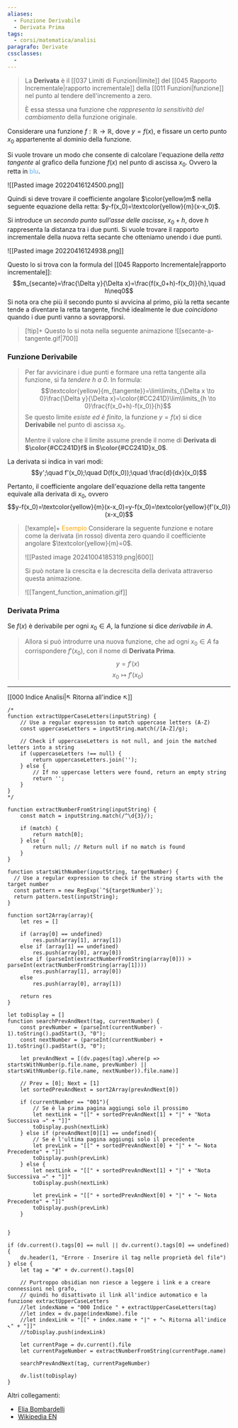 ```yaml
---
aliases:
  - Funzione Derivabile
  - Derivata Prima
tags:
  - corsi/matematica/analisi
paragrafo: Derivate
cssclasses:
  - 
---
```

>La **Derivata** è il [[037 Limiti di Funzioni|limite]] del [[045 Rapporto Incrementale|rapporto incrementale]] della [[011 Funzioni|funzione]] nel punto al tendere dell'incremento a zero.
>
>È essa stessa una funzione che *rappresenta la sensitività del cambiamento* della funzione originale.

Considerare una funzione $f:\mathbb{R}\to\mathbb{R}$, dove $y=f(x)$, e fissare un certo punto $x_0$ appartenente al dominio della funzione.

Si vuole trovare un modo che consente di calcolare l'equazione della *retta tangente* al grafico della funzione $f(x)$ nel punto di ascissa $x_0$. Ovvero la retta in <font color="61AFEF">blu</font>.


![[Pasted image 20220416124500.png]]

Quindi si deve trovare il coefficiente angolare $\color{yellow}m$ nella seguente equazione della retta: $y-f(x_0)=\textcolor{yellow}{m}(x-x_0)$.

Si introduce un *secondo punto sull'asse delle ascisse*, $x_0+h$, dove $h$ rappresenta la distanza tra i due punti.
Si vuole trovare il rapporto incrementale della nuova retta secante che otteniamo unendo i due punti.

![[Pasted image 20220416124938.png]]

Questo lo si trova con la formula del [[045 Rapporto Incrementale|rapporto incrementale]]: $$m_{secante}=\frac{\Delta y}{\Delta x}=\frac{f(x_0+h)-f(x_0)}{h},\quad h\neq0$$
Si nota ora che più il secondo punto si avvicina al primo, più la retta secante tende a diventare la retta tangente, finché idealmente le due *coincidono* quando i due punti vanno a sovrapporsi. 

> [!tip]+ Questo lo si nota nella seguente animazione
>![[secante-a-tangente.gif|700]]

### Funzione Derivabile
>Per far avvicinare i due punti e formare una retta tangente alla funzione, si fa *tendere $h$ a $0$*. In formula: $$\textcolor{yellow}{m_{tangente}}=\lim\limits_{\Delta x \to 0}\frac{\Delta y}{\Delta x}=\color{#CC241D}\lim\limits_{h \to 0}\frac{f(x_0+h)-f(x_0)}{h}$$
>Se questo limite *esiste ed è finito*, la funzione $y=f(x)$ si dice **Derivabile** nel punto di ascissa $x_0$. 
>
>Mentre il valore che il limite assume prende il nome di **Derivata di $\color{#CC241D}f$ in $\color{#CC241D}x_0$**.


La derivata si indica in vari modi: $$y';\quad f'(x_0);\quad D(f(x_0));\quad \frac{d}{dx}(x_0)$$

Pertanto, il coefficiente angolare dell'equazione della retta tangente equivale alla derivata di $x_0$, ovvero  $$y-f(x_0)=\textcolor{yellow}{m}(x-x_0)=y-f(x_0)=\textcolor{yellow}{f'(x_0)}(x-x_0)$$ 

> [!example]+ <font color="orange">Esempio</font>
> Considerare la seguente funzione e notare come la derivata (in rosso) diventa zero quando il coefficiente angolare $\textcolor{yellow}{m}=0$.
> 
> ![[Pasted image 20241004185319.png|600]]
> 
> Si può notare la crescita e la decrescita della derivata attraverso questa animazione.
> 
> ![[Tangent_function_animation.gif]]


### Derivata Prima
Se $f(x)$ è derivabile per ogni $x_0\in A$, la funzione si dice *derivabile in $A$*. 

>Allora si può introdurre una nuova funzione, che ad ogni $x_0\in A$ fa corrispondere $f'(x_0)$, con il nome di **Derivata Prima**. 
>$$y = f'(x)$$
>$$x_0\mapsto f'(x_0)$$

___
[[000 Indice Analisi|↖ Ritorna all'indice ↖]]

```dataviewjs
/*
function extractUpperCaseLetters(inputString) {
	// Use a regular expression to match uppercase letters (A-Z)
	const uppercaseLetters = inputString.match(/[A-Z]/g);
	
	// Check if uppercaseLetters is not null, and join the matched letters into a string
	if (uppercaseLetters !== null) {
		return uppercaseLetters.join('');
	} else {
	    // If no uppercase letters were found, return an empty string
	    return '';
	}
}
*/

function extractNumberFromString(inputString) {
	const match = inputString.match(/^\d{3}/);
	
	if (match) {
		return match[0];
	} else {
		return null; // Return null if no match is found
	}
}

function startsWithNumber(inputString, targetNumber) {
  // Use a regular expression to check if the string starts with the target number
  const pattern = new RegExp(`^${targetNumber}`);
  return pattern.test(inputString);
}

function sort2Array(array){
	let res = []
	
	if (array[0] == undefined)
		res.push(array[1], array[1])
	else if (array[1] == undefined)
		res.push(array[0], array[0])
	else if (parseInt(extractNumberFromString(array[0])) > parseInt(extractNumberFromString(array[1])))
		res.push(array[1], array[0])
	else
		res.push(array[0], array[1])
	
	return res
}

let toDisplay = []
function searchPrevAndNext(tag, currentNumber) {
	const prevNumber = (parseInt(currentNumber) - 1).toString().padStart(3, "0");
	const nextNumber = (parseInt(currentNumber) + 1).toString().padStart(3, "0");
	
	let prevAndNext = [(dv.pages(tag).where(p => startsWithNumber(p.file.name, prevNumber) || startsWithNumber(p.file.name, nextNumber)).file.name)]
	
	// Prev = [0]; Next = [1]
	let sortedPrevAndNext = sort2Array(prevAndNext[0])
	
	if (currentNumber == "001"){ 
		// Se è la prima pagina aggiungi solo il prossimo
		let nextLink = "[[" + sortedPrevAndNext[1] + "|" + "Nota Successiva →" + "]]"
		toDisplay.push(nextLink)
	} else if (prevAndNext[0][1] == undefined){
		// Se è l'ultima pagina aggiungi solo il precedente
		let prevLink = "[[" + sortedPrevAndNext[0] + "|" + "← Nota Precedente" + "]]"
		toDisplay.push(prevLink)
	} else {
		let nextLink = "[[" + sortedPrevAndNext[1] + "|" + "Nota Successiva →" + "]]"
		toDisplay.push(nextLink)
		
		let prevLink = "[[" + sortedPrevAndNext[0] + "|" + "← Nota Precedente" + "]]"
		toDisplay.push(prevLink)
	}
	
	
}

if (dv.current().tags[0] == null || dv.current().tags[0] == undefined){
	dv.header(1, "Errore - Inserire il tag nelle proprietà del file")
} else {
	let tag = "#" + dv.current().tags[0]

	// Purtroppo obsidian non riesce a leggere i link e a creare connessioni nel grafo,
	// quindi ho disattivato il link all'indice automatico e la funzione extractUpperCaseLetters
	//let indexName = "000 Indice " + extractUpperCaseLetters(tag)
	//let index = dv.page(indexName).file
	//let indexLink = "[[" + index.name + "|" + "↖ Ritorna all'indice ↖" + "]]"
	//toDisplay.push(indexLink)
	
	let currentPage = dv.current().file
	let currentPageNumber = extractNumberFromString(currentPage.name)
	
	searchPrevAndNext(tag, currentPageNumber)
	
	dv.list(toDisplay)
}
```

Altri collegamenti: 
- [Elia Bombardelli](https://www.youtube.com/watch?v=yHyPJ0_ENdk)
- [Wikipedia EN](https://en.wikipedia.org/wiki/Derivative)